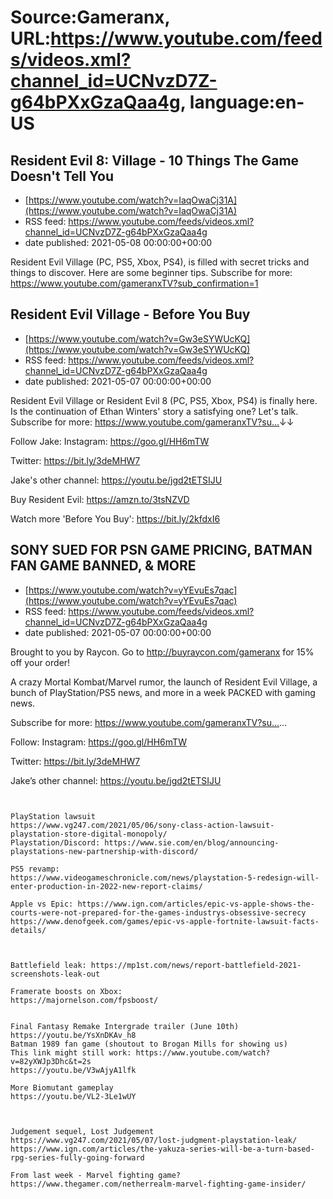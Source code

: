 # Source:Gameranx, URL:https://www.youtube.com/feeds/videos.xml?channel_id=UCNvzD7Z-g64bPXxGzaQaa4g, language:en-US

## Resident Evil 8: Village - 10 Things The Game Doesn't Tell You
 - [https://www.youtube.com/watch?v=IaqOwaCj31A](https://www.youtube.com/watch?v=IaqOwaCj31A)
 - RSS feed: https://www.youtube.com/feeds/videos.xml?channel_id=UCNvzD7Z-g64bPXxGzaQaa4g
 - date published: 2021-05-08 00:00:00+00:00

Resident Evil Village (PC, PS5, Xbox, PS4), is filled with secret tricks and things to discover. Here are some beginner tips.
Subscribe for more: https://www.youtube.com/gameranxTV?sub_confirmation=1

## Resident Evil Village - Before You Buy
 - [https://www.youtube.com/watch?v=Gw3eSYWUcKQ](https://www.youtube.com/watch?v=Gw3eSYWUcKQ)
 - RSS feed: https://www.youtube.com/feeds/videos.xml?channel_id=UCNvzD7Z-g64bPXxGzaQaa4g
 - date published: 2021-05-07 00:00:00+00:00

Resident Evil Village or Resident Evil 8 (PC, PS5, Xbox, PS4) is finally here. Is the continuation of Ethan Winters' story a satisfying one? Let's talk.
Subscribe for more: https://www.youtube.com/gameranxTV?su...​ ↓↓

Follow Jake: 
Instagram: https://goo.gl/HH6mTW​

Twitter: https://bit.ly/3deMHW7​

Jake's other channel: https://youtu.be/jgd2tETSIJU



Buy Resident Evil: https://amzn.to/3tsNZVD


Watch more 'Before You Buy': https://bit.ly/2kfdxI6​

## SONY SUED FOR PSN GAME PRICING, BATMAN FAN GAME BANNED, & MORE
 - [https://www.youtube.com/watch?v=yYEvuEs7qac](https://www.youtube.com/watch?v=yYEvuEs7qac)
 - RSS feed: https://www.youtube.com/feeds/videos.xml?channel_id=UCNvzD7Z-g64bPXxGzaQaa4g
 - date published: 2021-05-07 00:00:00+00:00

Brought to you by Raycon. Go to http://buyraycon.com/gameranx for 15% off your order!

A crazy Mortal Kombat/Marvel rumor, the launch of Resident Evil Village, a bunch of PlayStation/PS5 news, and more in a week PACKED with gaming news.

Subscribe for more: https://www.youtube.com/gameranxTV?su...​...


Follow:
 Instagram: https://goo.gl/HH6mTW​​​​​​​

Twitter: https://bit.ly/3deMHW7​​​​​​​

Jake’s other channel:
https://youtu.be/jgd2tETSIJU



 ~~~~STORIES~~~~


PlayStation lawsuit
https://www.vg247.com/2021/05/06/sony-class-action-lawsuit-playstation-store-digital-monopoly/
Playstation/Discord: https://www.sie.com/en/blog/announcing-playstations-new-partnership-with-discord/

PS5 revamp:
https://www.videogameschronicle.com/news/playstation-5-redesign-will-enter-production-in-2022-new-report-claims/

Apple vs Epic: https://www.ign.com/articles/epic-vs-apple-shows-the-courts-were-not-prepared-for-the-games-industrys-obsessive-secrecy
https://www.denofgeek.com/games/epic-vs-apple-fortnite-lawsuit-facts-details/



Battlefield leak: https://mp1st.com/news/report-battlefield-2021-screenshots-leak-out

Framerate boosts on Xbox:
https://majornelson.com/fpsboost/


Final Fantasy Remake Intergrade trailer (June 10th)
https://youtu.be/YsXnDKAv_h8
Batman 1989 fan game (shoutout to Brogan Mills for showing us)
This link might still work: https://www.youtube.com/watch?v=82yXWJp3Dhc&t=2s
https://youtu.be/V3wAjyA1lfk

More Biomutant gameplay
https://youtu.be/VL2-3Le1wUY



Judgement sequel, Lost Judgement
https://www.vg247.com/2021/05/07/lost-judgment-playstation-leak/
https://www.ign.com/articles/the-yakuza-series-will-be-a-turn-based-rpg-series-fully-going-forward

From last week - Marvel fighting game?
https://www.thegamer.com/netherrealm-marvel-fighting-game-insider/

